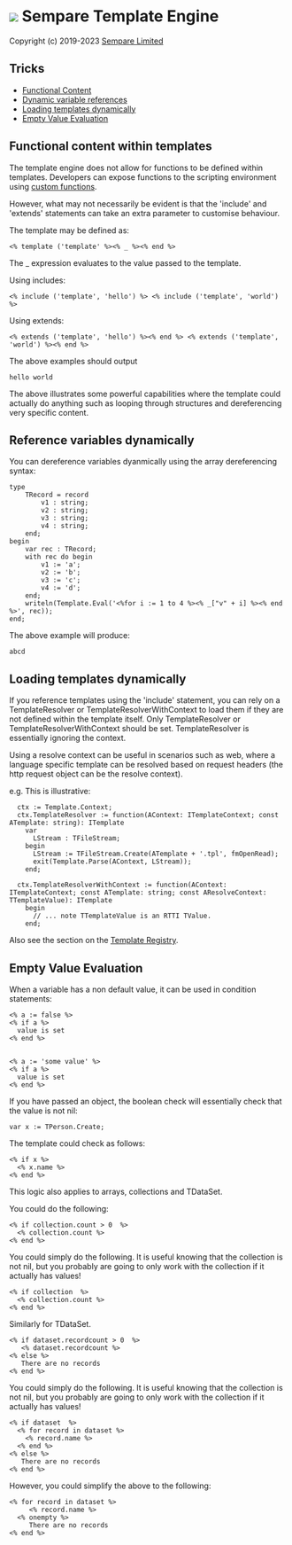# ![](../images/sempare-logo-45px.png) Sempare Template Engine

Copyright (c) 2019-2023 [Sempare Limited](http://www.sempare.ltd)

## Tricks

- [Functional Content](#functional-content)
- [Dynamic variable references](#dynamic-variable-resolution)
- [Loading templates dynamically](#dynamic-loading-templates)
- [Empty Value Evaluation](#empty-value-evaluation)

<a name="functional-content"><h2>Functional content within templates</h2></a>
 

The template engine does not allow for functions to be defined within templates. Developers can expose functions to the scripting environment using [custom functions](./custom-functions.md).

However, what may not necessarily be evident is that the 'include' and 'extends' statements can take an extra parameter to customise behaviour.

The template may be defined as:
```
<% template ('template' %><% _ %><% end %>
```

The _ expression evaluates to the value passed to the template. 

Using includes:
```
<% include ('template', 'hello') %> <% include ('template', 'world') %>
```

Using extends:
```
<% extends ('template', 'hello') %><% end %> <% extends ('template', 'world') %><% end %>
```

The above examples should output
```
hello world
```

The above illustrates some powerful capabilities where the template could actually do anything such as looping through structures and dereferencing very specific content.

<a name="dynamic-variable-resolution"><h2> Reference variables dynamically</h2></a>
 
You can dereference variables dyanmically using the array dereferencing syntax:
```
type
    TRecord = record
        v1 : string;
        v2 : string;
        v3 : string;
        v4 : string;
    end;
begin
    var rec : TRecord;
    with rec do begin
        v1 := 'a';
        v2 := 'b';
        v3 := 'c';
        v4 := 'd';
    end;
    writeln(Template.Eval('<%for i := 1 to 4 %><% _["v" + i] %><% end %>', rec));
end;
```
The above example will produce:
```
abcd
```

<a name="dynamic-loading-templates"><h2>Loading templates dynamically</h2></a>

If you reference templates using the 'include' statement, you can rely on a TemplateResolver or TemplateResolverWithContext to load them if they are not
defined within the template itself. Only TemplateResolver or TemplateResolverWithContext should be set. TemplateResolver is essentially ignoring the context.

Using a resolve context can be useful in scenarios such as web, where a language specific template can be resolved based on request headers (the http request object can be the resolve context).

e.g. This is illustrative:

```
  ctx := Template.Context;
  ctx.TemplateResolver := function(AContext: ITemplateContext; const ATemplate: string): ITemplate
    var
      LStream : TFileStream;
    begin
      LStream := TFileStream.Create(ATemplate + '.tpl', fmOpenRead);
      exit(Template.Parse(AContext, LStream));
    end;
    
  ctx.TemplateResolverWithContext := function(AContext: ITemplateContext; const ATemplate: string; const AResolveContext: TTemplateValue): ITemplate
    begin
      // ... note TTemplateValue is an RTTI TValue. 
    end;
```

Also see the section on the [Template Registry](./template-registry.md).

<a name="empty-value-evaluation"><h2>Empty Value Evaluation</h2></a>

When a variable has a non default value, it can be used in condition statements:
```
<% a := false %>
<% if a %>
  value is set 
<% end %>


<% a := 'some value' %>
<% if a %>
  value is set 
<% end %>
```

If you have passed an object, the boolean check will essentially check that the value is not nil:
```
var x := TPerson.Create;
```
The template could check as follows:
```
<% if x %>
  <% x.name %>
<% end %>

```

This logic also applies to arrays, collections and TDataSet. 

You could do the following:
```
<% if collection.count > 0  %>
  <% collection.count %>
<% end %>

```

You could simply do the following. It is useful knowing that the collection is not nil, but you probably are going to only work with the collection if it actually has values!
```
<% if collection  %>
  <% collection.count %>
<% end %>

```

Similarly for TDataSet.

```
<% if dataset.recordcount > 0  %>
   <% dataset.recordcount %>
<% else %>
   There are no records
<% end %>

```

You could simply do the following. It is useful knowing that the collection is not nil, but you probably are going to only work with the collection if it actually has values!
```
<% if dataset  %>
  <% for record in dataset %>
    <% record.name %>
  <% end %>
<% else %>
   There are no records
<% end %>
```

However, you could simplify the above to the following:
```
<% for record in dataset %>
     <% record.name %>
  <% onempty %>
     There are no records
<% end %>
```
